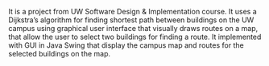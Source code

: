 It is a project from UW Software Design & Implementation course. It uses a Dijkstra’s algorithm for finding shortest
path between buildings on the UW campus using graphical user interface that visually draws routes on a map, that allow
the user to select two buildings for finding a route. It implemented with GUI in Java Swing that display the campus map
and routes for the selected buildings on the map.


